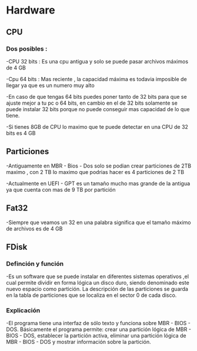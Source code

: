 

# Hardware




## CPU

### Dos posibles :

-CPU 32 bits : Es una cpu antigua y solo se puede pasar archivos máximos de 4 GB

-Cpu 64 bits : Mas reciente , la capacidad máxima es todavia imposible de llegar ya que es un numero muy alto

-En caso de que tengas 64 bits puedes poner tanto de 32 bits para que se ajuste mejor a tu pc o 64 bits, en cambio en el de 32 bits solamente se puede instalar 32 bits porque no puede conseguir mas capacidad de lo que tiene.

-Si tienes 8GB de CPU lo maximo que te puede detectar en una CPU de 32 bits es 4 GB

## Particiones

-Antiguamente en MBR - Bios - Dos solo se podian crear particiones de 2TB maximo , con 2 TB lo maximo que podrias hacer es 4 particiones de 2 TB

-Actualmente en UEFI - GPT  es un tamaño mucho mas grande de la antigua ya que cuenta con mas de 9 TB por partición


## Fat32 

-Siempre que veamos un 32 en una palabra significa que el tamaño máximo de archivos es de 4 GB


## FDisk

### Definción y función

-Es un software que se puede instalar en diferentes sistemas operativos ,el cual permite dividir en forma lógica un disco duro, siendo denominado este nuevo espacio como partición. La descripción de las particiones se guarda en la tabla de particiones que se localiza en el sector 0 de cada disco.

### Explicación

-El programa tiene una interfaz de sólo texto y funciona sobre MBR - BIOS - DOS. Básicamente el programa permite: crear una partición lógica de MBR - BIOS - DOS, establecer la partición activa, eliminar una partición lógica de MBR - BIOS - DOS y mostrar información sobre la partición.
